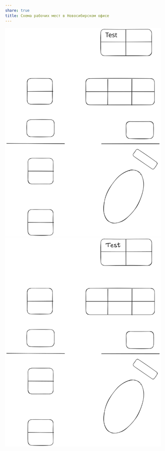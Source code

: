 ```yaml
---
share: true
title: Схема рабочих мест в Новосибирском офисе
---
```

![nsk-office.excalidraw.svg](./nsk-office.excalidraw.svg)![nsk-office.excalidraw.png](./nsk-office.excalidraw.png)